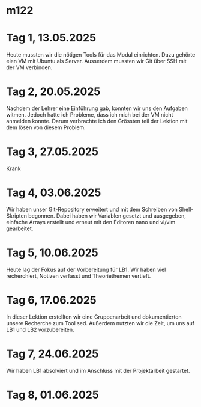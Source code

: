 # m122

# Tag 1, 13.05.2025

Heute mussten wir die nötigen Tools für das Modul einrichten. Dazu gehörte eien VM mit Ubuntu als Server. Ausserdem mussten wir Git über SSH mit der VM verbinden.


# Tag 2, 20.05.2025

Nachdem der Lehrer eine Einführung gab, konnten wir uns den Aufgaben witmen. Jedoch hatte ich Probleme, dass ich mich bei der VM nicht anmelden konnte. Darum verbrachte ich den Grössten teil der Lektion mit dem lösen von diesem Problem.


# Tag 3, 27.05.2025

Krank

# Tag 4, 03.06.2025

Wir haben unser Git-Repository erweitert und mit dem Schreiben von Shell-Skripten begonnen. Dabei haben wir Variablen gesetzt und ausgegeben, einfache Arrays erstellt und erneut mit den Editoren nano und vi/vim gearbeitet.


# Tag 5, 10.06.2025

Heute lag der Fokus auf der Vorbereitung für LB1. Wir haben viel recherchiert, Notizen verfasst und Theoriethemen vertieft.


# Tag 6, 17.06.2025

In dieser Lektion erstellten wir eine Gruppenarbeit und dokumentierten unsere Recherche zum Tool sed. Außerdem nutzten wir die Zeit, um uns auf LB1 und LB2 vorzubereiten.


# Tag 7, 24.06.2025

Wir haben LB1 absolviert und im Anschluss mit der Projektarbeit gestartet.


# Tag 8, 01.06.2025
